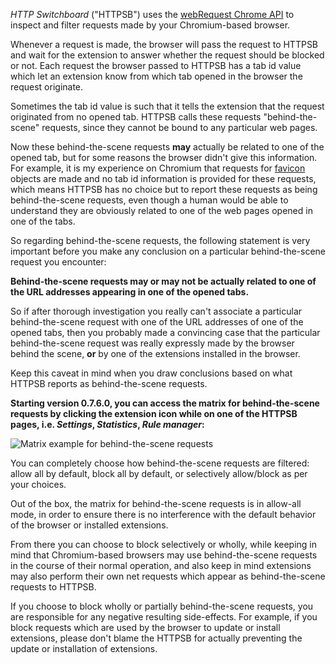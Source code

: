 *HTTP Switchboard* ("HTTPSB") uses the [webRequest Chrome API](http://developer.chrome.com/extensions/webRequest.html) to inspect and filter requests made by your Chromium-based browser.

Whenever a request is made, the browser will pass the request to HTTPSB and wait for the extension to answer whether the request should be blocked or not. Each request the browser passed to HTTPSB has a tab id value  which let an extension know from which tab opened in the browser the request originate.

Sometimes the tab id value is such that it tells the extension that the request originated from no opened tab. HTTPSB calls these requests "behind-the-scene" requests, since they cannot be bound to any particular web pages.

Now these behind-the-scene requests **may** actually be related to one of the opened tab, but for some reasons the browser didn't give this information. For example, it is my experience on Chromium that requests for [favicon](http://en.wikipedia.org/wiki/Favicon) objects are made and no tab id information is provided for these requests, which means HTTPSB has no choice but to report these requests as being behind-the-scene requests, even though a human would be able to understand they are obviously related to one of the web pages opened in one of the tabs.

So regarding behind-the-scene requests, the following statement is very important before you make any conclusion on a particular behind-the-scene request you encounter:

**Behind-the-scene requests may or may not be actually related to one of the URL addresses appearing in one of the opened tabs.**

So if after thorough investigation you really can't associate a particular behind-the-scene request with one of the URL addresses of one of the opened tabs, then you probably made a convincing case that the particular behind-the-scene request was really expressly made by the browser behind the scene, **or** by one of the extensions installed in the browser.

Keep this caveat in mind when you draw conclusions based on what HTTPSB reports as behind-the-scene requests.

**Starting version 0.7.6.0, you can access the matrix for behind-the-scene requests by clicking the extension icon while on one of the HTTPSB pages, i.e. *Settings*, *Statistics*, *Rule manager*:**

![Matrix example for behind-the-scene requests](https://raw2.github.com/gorhill/httpswitchboard/master/doc/img/behind-the-scene-matrix-generic-example-1.gif)

You can completely choose how behind-the-scene requests are filtered: allow all by default, block all by default, or selectively allow/block as per your choices.

Out of the box, the matrix for behind-the-scene requests is in allow-all mode, in order to ensure there is no interference with the default behavior of the browser or installed extensions.

From there you can choose to block selectively or wholly, while keeping in mind that Chromium-based browsers may use behind-the-scene requests in the course of their normal operation, and also keep in mind extensions may also perform their own net requests which appear as behind-the-scene requests to HTTPSB.

If you choose to block wholly or partially behind-the-scene requests, you are responsible for any negative resulting side-effects. For example, if you block requests which are used by the browser to update or install extensions, please don't blame the HTTPSB for actually preventing the update or installation of extensions.